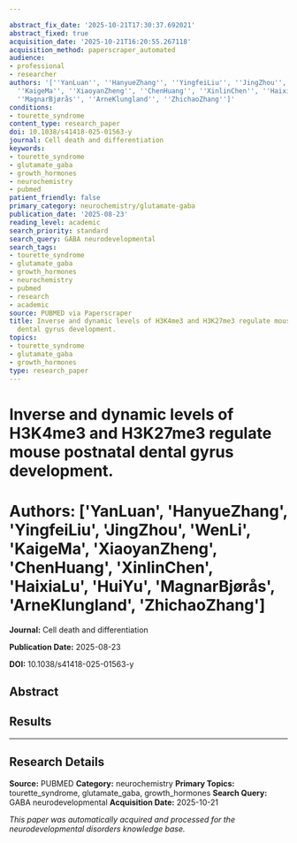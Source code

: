 ```yaml
---

abstract_fix_date: '2025-10-21T17:30:37.692021'
abstract_fixed: true
acquisition_date: '2025-10-21T16:20:55.267118'
acquisition_method: paperscraper_automated
audience:
- professional
- researcher
authors: '[''YanLuan'', ''HanyueZhang'', ''YingfeiLiu'', ''JingZhou'', ''WenLi'',
  ''KaigeMa'', ''XiaoyanZheng'', ''ChenHuang'', ''XinlinChen'', ''HaixiaLu'', ''HuiYu'',
  ''MagnarBjørås'', ''ArneKlungland'', ''ZhichaoZhang'']'
conditions:
- tourette_syndrome
content_type: research_paper
doi: 10.1038/s41418-025-01563-y
journal: Cell death and differentiation
keywords:
- tourette_syndrome
- glutamate_gaba
- growth_hormones
- neurochemistry
- pubmed
patient_friendly: false
primary_category: neurochemistry/glutamate-gaba
publication_date: '2025-08-23'
reading_level: academic
search_priority: standard
search_query: GABA neurodevelopmental
search_tags:
- tourette_syndrome
- glutamate_gaba
- growth_hormones
- neurochemistry
- pubmed
- research
- academic
source: PUBMED via Paperscraper
title: Inverse and dynamic levels of H3K4me3 and H3K27me3 regulate mouse postnatal
  dental gyrus development.
topics:
- tourette_syndrome
- glutamate_gaba
- growth_hormones
type: research_paper
---
```




# Inverse and dynamic levels of H3K4me3 and H3K27me3 regulate mouse postnatal dental gyrus development.

# **Authors:** ['YanLuan', 'HanyueZhang', 'YingfeiLiu', 'JingZhou', 'WenLi', 'KaigeMa', 'XiaoyanZheng', 'ChenHuang', 'XinlinChen', 'HaixiaLu', 'HuiYu', 'MagnarBjørås', 'ArneKlungland', 'ZhichaoZhang']

**Journal:** Cell death and differentiation

**Publication Date:** 2025-08-23

**DOI:** 10.1038/s41418-025-01563-y

## Abstract

## Results

---

## Research Details

**Source:** PUBMED
**Category:** neurochemistry
**Primary Topics:** tourette_syndrome, glutamate_gaba, growth_hormones
**Search Query:** GABA neurodevelopmental
**Acquisition Date:** 2025-10-21

*This paper was automatically acquired and processed for the neurodevelopmental disorders knowledge base.*
